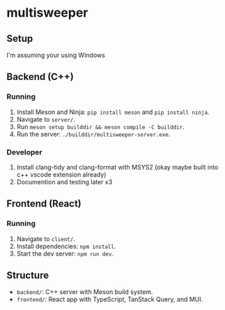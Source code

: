 # multisweeper

## Setup

I'm assuming your using Windows

## Backend (C++)

### Running

1. Install Meson and Ninja: `pip install meson` and `pip install ninja`.
2. Navigate to `server/`.
3. Run `meson setup builddir && meson compile -C builddir`.
4. Run the server: `./builddir/multisweeper-server.exe`.

### Developer

1. Install clang-tidy and clang-format with MSYS2 (okay maybe built into c++ vscode extension already)
2. Documention and testing later x3

## Frontend (React)

### Running

1. Navigate to `client/`.
2. Install dependencies: `npm install`.
3. Start the dev server: `npm run dev`.

## Structure

- `backend/`: C++ server with Meson build system.
- `frontend/`: React app with TypeScript, TanStack Query, and MUI.

